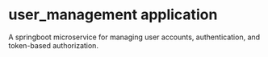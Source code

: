 # user_management application

A springboot microservice for managing user accounts, authentication, and token-based authorization.
